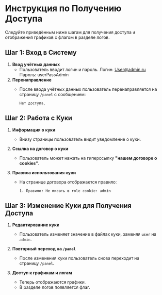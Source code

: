# Инструкция по Получению Доступа

Следуйте приведённым ниже шагам для получения доступа и отображения графиков с флагом в разделе логов.

## Шаг 1: Вход в Систему

1. **Ввод учётных данных**
   - Пользователь вводит логин и пароль.
    Логин: User@admin.ru
    Пароль: userPassAdmin
2. **Перенаправление**
   - После ввода учётных данных пользователь перенаправляется на страницу `/panel` с сообщением:

     ```
     Нет доступа.
     ```

## Шаг 2: Работа с Куки

1. **Информация о куки**
   - Внизу страницы пользователь видит уведомление о куки.

2. **Ссылка на договор о куки**
   - Пользователь может нажать на гиперссылку **"нашем договоре о cookies"**.

3. **Правила использования куки**
   - На странице договора отображается правило:

     ```
     1. Правило: Не писать в role cookie: admin
     ```

## Шаг 3: Изменение Куки для Получения Доступа

1. **Редактирование куки**
   - Пользователь изменяет значение в файлах куки, заменяя `user` на `admin`.

2. **Повторный переход на `/panel`**
   - После изменения куки пользователь снова переходит на страницу `/panel`.

3. **Доступ к графикам и логам**
   - Теперь отображаются графики.
   - В разделе логов появляется флаг.


